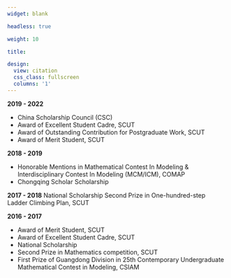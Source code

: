 ```yaml
---
widget: blank

headless: true

weight: 10

title: 

design:
  view: citation
  css_class: fullscreen
  columns: '1'
---
```


**2019 - 2022**
- China Scholarship Council (CSC)
- Award of Excellent Student Cadre, SCUT
- Award of Outstanding Contribution for Postgraduate Work, SCUT
- Award of Merit Student, SCUT

**2018 - 2019**
- Honorable Mentions in Mathematical Contest In Modeling & Interdisciplinary Contest In Modeling (MCM/ICM), COMAP
- Chongqing Scholar Scholarship

**2017 - 2018**
National Scholarship
Second Prize in One-hundred-step Ladder Climbing Plan, SCUT

**2016 - 2017**
- Award of Merit Student, SCUT
- Award of Excellent Student Cadre, SCUT
- National Scholarship
- Second Prize in Mathematics competition, SCUT
- First Prize of Guangdong Division in 25th Contemporary Undergraduate Mathematical Contest in Modeling, CSIAM
